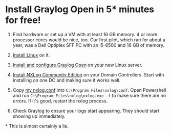 # Install Graylog Open in 5* minutes for free!

1. Find hardware or set up a VM with at least 16 GB memory. 4 or more processor 
cores would be nice, too. Our first pilot, which ran for about a year,  was a Dell Optiplex SFF PC with an i5-6500 and 16 GB of memory.

2. [Install Linux](https://ubuntu.com/tutorials/install-ubuntu-server) on it.

3. [Install and configure Graylog Open](https://go2docs.graylog.org/current/downloading_and_installing_graylog/ubuntu_installation.htm) on your new Linux server.

4. [Install NXLog Community Edition](https://docs.nxlog.co/userguide/deploy/windows.html) on your Domain Controllers. Start with installing on one DC and making sure it works well.

5. Copy [my nxlog.conf](nxlog.conf) into `C:\Program Files\nxlog\conf`. Open Powershell and run `C:\Program Files\nxlog\nxlog.exe -f` to make sure there are no errors. If it's good, restart the nxlog process.

6. Check Graylog to ensure your logs start appearing. They should start showing up immediately.

\* This is almost certainly a lie.